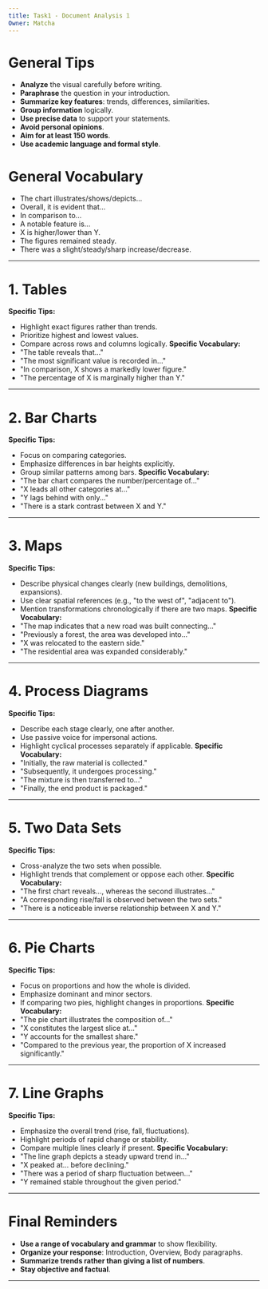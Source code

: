 ```yaml
---
title: Task1 - Document Analysis 𝟙
Owner: Matcha
---
```

# General Tips
- **Analyze** the visual carefully before writing.
- **Paraphrase** the question in your introduction.
- **Summarize key features**: trends, differences, similarities.
- **Group information** logically.
- **Use precise data** to support your statements.
- **Avoid personal opinions**.
- **Aim for at least 150 words**.
- **Use academic language and formal style**.
# General Vocabulary
- The chart illustrates/shows/depicts...
- Overall, it is evident that...
- In comparison to...
- A notable feature is...
- X is higher/lower than Y.
- The figures remained steady.
- There was a slight/steady/sharp increase/decrease.
---
# 1. Tables
**Specific Tips:**
- Highlight exact figures rather than trends.
- Prioritize highest and lowest values.
- Compare across rows and columns logically.
**Specific Vocabulary:**
- "The table reveals that..."
- "The most significant value is recorded in..."
- "In comparison, X shows a markedly lower figure."
- "The percentage of X is marginally higher than Y."
---
# 2. Bar Charts
**Specific Tips:**
- Focus on comparing categories.
- Emphasize differences in bar heights explicitly.
- Group similar patterns among bars.
**Specific Vocabulary:**
- "The bar chart compares the number/percentage of..."
- "X leads all other categories at..."
- "Y lags behind with only..."
- "There is a stark contrast between X and Y."
---
# 3. Maps
**Specific Tips:**
- Describe physical changes clearly (new buildings, demolitions, expansions).
- Use clear spatial references (e.g., "to the west of", "adjacent to").
- Mention transformations chronologically if there are two maps.
**Specific Vocabulary:**
- "The map indicates that a new road was built connecting..."
- "Previously a forest, the area was developed into..."
- "X was relocated to the eastern side."
- "The residential area was expanded considerably."
---
# 4. Process Diagrams
**Specific Tips:**
- Describe each stage clearly, one after another.
- Use passive voice for impersonal actions.
- Highlight cyclical processes separately if applicable.
**Specific Vocabulary:**
- "Initially, the raw material is collected."
- "Subsequently, it undergoes processing."
- "The mixture is then transferred to..."
- "Finally, the end product is packaged."
---
# 5. Two Data Sets
**Specific Tips:**
- Cross-analyze the two sets when possible.
- Highlight trends that complement or oppose each other.
**Specific Vocabulary:**
- "The first chart reveals..., whereas the second illustrates..."
- "A corresponding rise/fall is observed between the two sets."
- "There is a noticeable inverse relationship between X and Y."
---
# 6. Pie Charts
**Specific Tips:**
- Focus on proportions and how the whole is divided.
- Emphasize dominant and minor sectors.
- If comparing two pies, highlight changes in proportions.
**Specific Vocabulary:**
- "The pie chart illustrates the composition of..."
- "X constitutes the largest slice at..."
- "Y accounts for the smallest share."
- "Compared to the previous year, the proportion of X increased significantly."
---
# 7. Line Graphs
**Specific Tips:**
- Emphasize the overall trend (rise, fall, fluctuations).
- Highlight periods of rapid change or stability.
- Compare multiple lines clearly if present.
**Specific Vocabulary:**
- "The line graph depicts a steady upward trend in..."
- "X peaked at... before declining."
- "There was a period of sharp fluctuation between..."
- "Y remained stable throughout the given period."
---
# Final Reminders
- **Use a range of vocabulary and grammar** to show flexibility.
- **Organize your response**: Introduction, Overview, Body paragraphs.
- **Summarize trends rather than giving a list of numbers**.
- **Stay objective and factual**.
---
